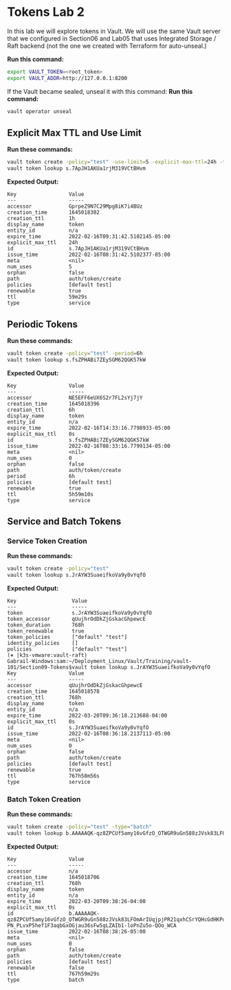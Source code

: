# Tokens Lab 2
In this lab we will explore tokens in Vault. We will use the same Vault server that we configured in Section06 and Lab05 that uses Integrated Storage / Raft backend (not the one we created with Terraform for auto-unseal.)

**Run this command:**
```bash
export VAULT_TOKEN=<root_token>
export VAULT_ADDR=http://127.0.0.1:8200
```

If the Vault became sealed, unseal it with this command:
**Run this command:**
```bash
vault operator unseal
```

## Explicit Max TTL and Use Limit

**Run these commands:**
```bash
vault token create -policy="test" -use-limit=5 -explicit-max-ttl=24h -ttl=1h
vault token lookup s.7ApJH1AKUa1rjM319VCtBHvm
```

**Expected Output:**
```
Key                 Value
---                 -----
accessor            GprpeZ9N7C29Mpg8iK7i4BUz
creation_time       1645018302
creation_ttl        1h
display_name        token
entity_id           n/a
expire_time         2022-02-16T09:31:42.5102145-05:00
explicit_max_ttl    24h
id                  s.7ApJH1AKUa1rjM319VCtBHvm
issue_time          2022-02-16T08:31:42.5102377-05:00
meta                <nil>
num_uses            5
orphan              false
path                auth/token/create
policies            [default test]
renewable           true
ttl                 59m29s
type                service
```

## Periodic Tokens

**Run these commands:**
```bash
vault token create -policy="test" -period=6h
vault token lookup s.fsZPHABi7ZEySGM62QGK57kW
```

**Expected Output:**
```
Key                 Value
---                 -----
accessor            NE5EFF6eUX6S2r7FL2sYj7jY
creation_time       1645018396
creation_ttl        6h
display_name        token
entity_id           n/a
expire_time         2022-02-16T14:33:16.7798933-05:00
explicit_max_ttl    0s
id                  s.fsZPHABi7ZEySGM62QGK57kW
issue_time          2022-02-16T08:33:16.7799134-05:00
meta                <nil>
num_uses            0
orphan              false
path                auth/token/create
period              6h
policies            [default test]
renewable           true
ttl                 5h59m10s
type                service
```

## Service and Batch Tokens

### Service Token Creation

**Run these commands:**
```bash
vault token create -policy="test"
vault token lookup s.JrAYW3SuaeifkoVa9y0vYqfO
```

**Expected Output:**
```
Key                  Value
---                  -----
token                s.JrAYW3SuaeifkoVa9y0vYqfO
token_accessor       qUujhrOdDkZjGskacGhpewcE
token_duration       768h
token_renewable      true
token_policies       ["default" "test"]
identity_policies    []
policies             ["default" "test"]
(⎈ |k3s-vmware:vault-raft)
Gabrail-Windows:sam:~/Deployment_Linux/Vault/Training/vault-101/Section09-Tokens$vault token lookup s.JrAYW3SuaeifkoVa9y0vYqfO
Key                 Value
---                 -----
accessor            qUujhrOdDkZjGskacGhpewcE
creation_time       1645018578
creation_ttl        768h
display_name        token
entity_id           n/a
expire_time         2022-03-20T09:36:18.213688-04:00
explicit_max_ttl    0s
id                  s.JrAYW3SuaeifkoVa9y0vYqfO
issue_time          2022-02-16T08:36:18.2137113-05:00
meta                <nil>
num_uses            0
orphan              false
path                auth/token/create
policies            [default test]
renewable           true
ttl                 767h58m56s
type                service
```

### Batch Token Creation

**Run these commands:**
```bash
vault token create -policy="test" -type="batch"
vault token lookup b.AAAAAQK-qz8ZPCUf5amy16vGfzO_OTWGR9uGn588zJVsk83LFOmArIUqjpjPR21qxhCSrYQHcGdHKPoIMPy4DPmWA3s9QrXKXuiJjYlQmtePZ7jCZ8-PN_PLvxP5hef1F3aqbGxOGjau36sFw5gLZAIb1-loPnZu5o-QOo_WCA
```

**Expected Output:**
```
Key                 Value
---                 -----
accessor            n/a
creation_time       1645018706
creation_ttl        768h
display_name        token
entity_id           n/a
expire_time         2022-03-20T09:38:26-04:00
explicit_max_ttl    0s
id                  b.AAAAAQK-qz8ZPCUf5amy16vGfzO_OTWGR9uGn588zJVsk83LFOmArIUqjpjPR21qxhCSrYQHcGdHKPoIMPy4DPmWA3s9QrXKXuiJjYlQmtePZ7jCZ8-PN_PLvxP5hef1F3aqbGxOGjau36sFw5gLZAIb1-loPnZu5o-QOo_WCA
issue_time          2022-02-16T08:38:26-05:00
meta                <nil>
num_uses            0
orphan              false
path                auth/token/create
policies            [default test]
renewable           false
ttl                 767h59m29s
type                batch
```